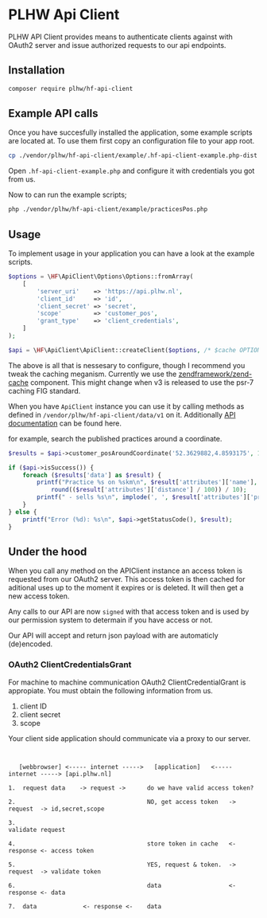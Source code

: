# PLHW Api Client

PLHW API Client provides means to authenticate clients against with OAuth2 server and issue authorized requests to our api endpoints.


## Installation

```bash
composer require plhw/hf-api-client
```



## Example API calls

Once you have succesfully installed the application, some example scripts are located at. To use them first copy an configuration file to your app root. 

```bash
cp ./vendor/plhw/hf-api-client/example/.hf-api-client-example.php-dist ./.hf-api-client-example.php
```

Open `.hf-api-client-example.php` and configure it with credentials you got from us.

Now to can run the example scripts;

```bash
php ./vendor/plhw/hf-api-client/example/practicesPos.php
```

## Usage

To implement usage in your application you can have a look at the example scripts.

```php
$options = \HF\ApiClient\Options\Options::fromArray(
    [
        'server_uri'    => 'https://api.plhw.nl',
        'client_id'     => 'id',
        'client_secret' => 'secret',    
        'scope'         => 'customer_pos',
        'grant_type'    => 'client_credentials',
    ]
);

$api = \HF\ApiClient\ApiClient::createClient($options, /* $cache OPTIONAL */);
```

The above is all that is nessesary to configure, though I recommend you tweak the caching meganism. Currently we use the [zendframework/zend-cache](https://docs.zendframework.com/zend-cache/) component. This might change when v3 is released to use the psr-7 caching FIG standard.

When you have `ApiClient` instance you can use it by calling methods as defined in `/vendor/plhw/hf-api-client/data/v1` on it. Additionally [API documentation](https://api.plhw.nl/docs) can be found here.

for example, search the published practices around a coordinate.

```php
$results = $api->customer_posAroundCoordinate('52.3629882,4.8593175', 15000, 'insoles');

if ($api->isSuccess()) {
    foreach ($results['data'] as $result) {
        printf("Practice %s on %skm\n", $result['attributes']['name'],
            round(($result['attributes']['distance'] / 100)) / 10);
        printf(" - sells %s\n", implode(', ', $result['attributes']['products']));
    }
} else {
    printf("Error (%d): %s\n", $api->getStatusCode(), $result);
}
```

## Under the hood

When you call any method on the APIClient instance an access token is requested from our OAuth2 server. This access token is then cached for aditional uses up to the moment it expires or is deleted. It will then get a new access token.

Any calls to our API are now `signed` with that access token and is used by our permission system to determain if you have access or not.

Our API will accept and return json payload with are automaticly (de)encoded.

### OAuth2 ClientCredentialsGrant

For machine to machine communication OAuth2 ClientCredentialGrant is appropiate. 
You must obtain the following information from us.

1. client ID
2. client secret
3. scope

Your client side application should communicate via a proxy to our server.

```

               
   [webbrowser] <----- internet ----->   [application]   <----- internet -----> [api.plhw.nl]

1.  request data    -> request ->      do we have valid access token?

2.                                     NO, get access token   -> request  -> id,secret,scope

3.                                                                                validate request

4.                                     store token in cache   <- response <- access token
                                                                     
5.                                     YES, request & token.  -> request  -> validate token

6.                                     data                   <- response <- data

7.  data             <- response <-    data

```
